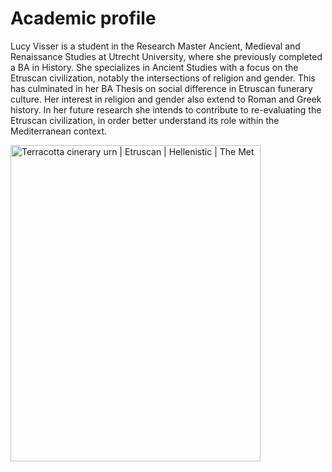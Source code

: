 # Academic profile 

Lucy Visser is a student in the Research Master Ancient, Medieval and Renaissance Studies at Utrecht University, where she previously completed a BA in History. She specializes in Ancient Studies with a focus on the Etruscan civilization, notably the intersections of religion and gender. This has culminated in her BA Thesis on social difference in Etruscan funerary culture. Her interest in religion and gender also extend to Roman and Greek history. In her future research she intends to contribute to re-evaluating the Etruscan civilization, in order better understand its role within the Mediterranean context.



<img alt="Terracotta cinerary urn | Etruscan | Hellenistic | The Met" class="n3VNCb" src="https://collectionapi.metmuseum.org/api/collection/v1/iiif/246267/543192/main-image" data-noaft="1" jsname="HiaYvf" jsaction="load:XAeZkd;" style="width: 400px; height: 505.796px; margin: 0px;">
